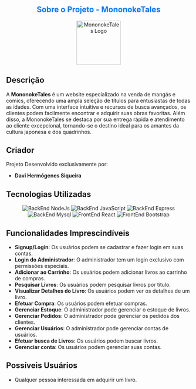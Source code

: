 <h2 align="center" style="color: #007BFF;" class="text-center"> Sobre o Projeto - MononokeTales </h2>

<p align="center">
  <img src="https://cdn-icons-png.flaticon.com/128/10384/10384254.png"  alt="MononokeTales Logo", width="120", height="120">
</p>                

## Descrição
A **MononokeTales** é um website especializado na venda de mangás e comics, oferecendo uma ampla seleção de títulos para entusiastas de todas as idades. Com uma interface intuitiva e recursos de busca avançados, os clientes podem facilmente encontrar e adquirir suas obras favoritas. Além disso, a MononokeTales se destaca por sua entrega rápida e atendimento ao cliente excepcional, tornando-se o destino ideal para os amantes da cultura japonesa e dos quadrinhos.

## Criador
Projeto Desenvolvido exclusivamente por:
- **Davi Hermógenes Siqueira**

## Tecnologias Utilizadas
<p align="center">
  <img src="https://img.shields.io/badge/BackEnd-NodeJs-brightgreen" alt="BackEnd NodeJs">
  <img src="https://img.shields.io/badge/BackEnd-JavaScript-yellow" alt="BackEnd JavaScript">
  <img src="https://img.shields.io/badge/BackEnd-Express-blue" alt="BackEnd Express">
  <img src="https://img.shields.io/badge/DataBase-Mysql-blue" alt="BackEnd Mysql">
  <img src="https://img.shields.io/badge/FrontEnd-React-blue" alt="FrontEnd React">
  <img src="https://img.shields.io/badge/FrontEnd-Bootstrap-blue" alt="FrontEnd Bootstrap">
</p>

## Funcionalidades Imprescindíveis

- **Signup/Login**: Os usuários podem se cadastrar e fazer login em suas contas.
- **Login do Administrador**: O administrador tem um login exclusivo com permissões especiais.
- **Adicionar ao Carrinho**: Os usuários podem adicionar livros ao carrinho de compras.
- **Pesquisar Livros**: Os usuários podem pesquisar livros por título.
- **Visualizar Detalhes do Livro**: Os usuários podem ver os detalhes de um livro.
- **Efetuar Compra**: Os usuários podem efetuar compras.
- **Gerenciar Estoque**: O administrador pode gerenciar o estoque de livros.
- **Gerenciar Pedidos**: O administrador pode gerenciar os pedidos dos clientes.
- **Gerenciar Usuários**: O administrador pode gerenciar contas de usuários.
- **Efetuar busca de Livros**: Os usuários podem buscar livros.
- **Gerenciar conta**: Os usuários podem gerenciar suas contas.

## Possíveis Usuários
- Qualquer pessoa interessada em adquirir um livro.
